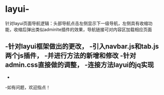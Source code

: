 # layui-
针对layui页面导航逻辑：头部导航点击左侧显示下一级导航，左侧具有收缩功能，收缩后弹出类似adminlte插件的效果，导航链接可对内容区加载相应页面

-针对layui框架做出的更改，
-引入navbar.js和tab.js两个js插件，
-并进行方法的新增和修改
-针对admin.css直接做的调整，
-连接方法layui的jq实现
-
-
-如有问题，欢迎指点！
